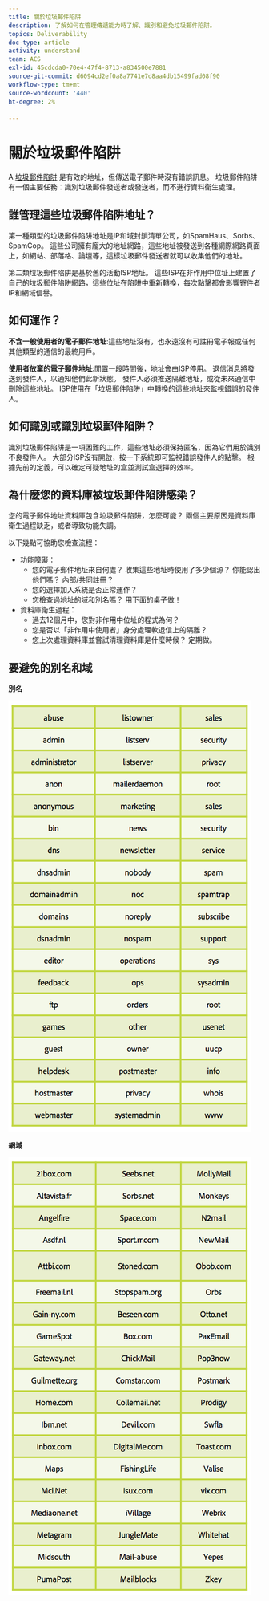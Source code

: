 ```yaml
---
title: 關於垃圾郵件陷阱
description: 了解如何在管理傳遞能力時了解、識別和避免垃圾郵件陷阱。
topics: Deliverability
doc-type: article
activity: understand
team: ACS
exl-id: 45cdcda0-70e4-47f4-8713-a834500e7881
source-git-commit: d6094cd2ef0a8a7741e7d8aa4db15499fad08f90
workflow-type: tm+mt
source-wordcount: '440'
ht-degree: 2%

---
```


# 關於垃圾郵件陷阱

A [垃圾郵件陷阱](/help/metrics/spam-traps.md) 是有效的地址，但傳送電子郵件時沒有錯誤訊息。 垃圾郵件陷阱有一個主要任務：識別垃圾郵件發送者或發送者，而不進行資料衛生處理。

## 誰管理這些垃圾郵件陷阱地址？

第一種類型的垃圾郵件陷阱地址是IP和域封鎖清單公司，如SpamHaus、Sorbs、SpamCop。 這些公司擁有龐大的地址網路，這些地址被發送到各種網際網路頁面上，如網站、部落格、論壇等，這樣垃圾郵件發送者就可以收集他們的地址。

第二類垃圾郵件陷阱是基於舊的活動ISP地址。 這些ISP在非作用中位址上建置了自己的垃圾郵件陷阱網路，這些位址在陷阱中重新轉換，每次點擊都會影響寄件者IP和網域信譽。

## 如何運作？

**不含一般使用者的電子郵件地址**:這些地址沒有，也永遠沒有可註冊電子報或任何其他類型的通信的最終用戶。

**使用者放棄的電子郵件地址**:閒置一段時間後，地址會由ISP停用。 退信消息將發送到發件人，以通知他們此新狀態。 發件人必須推送隔離地址，或從未來通信中刪除這些地址。 ISP使用在「垃圾郵件陷阱」中轉換的這些地址來監視錯誤的發件人。

## 如何識別或識別垃圾郵件陷阱？

識別垃圾郵件陷阱是一項困難的工作，這些地址必須保持匿名，因為它們用於識別不良發件人。 大部分ISP沒有開啟，按一下系統即可監視錯誤發件人的點擊。 根據先前的定義，可以確定可疑地址的盒並測試盒選擇的效率。

## 為什麼您的資料庫被垃圾郵件陷阱感染？

您的電子郵件地址資料庫包含垃圾郵件陷阱，怎麼可能？ 兩個主要原因是資料庫衛生過程缺乏，或者導致功能失調。

以下幾點可協助您檢查流程：

* 功能障礙：
   * 您的電子郵件地址來自何處？ 收集這些地址時使用了多少個源？ 你能認出他們嗎？ 內部/共同註冊？
   * 您的選擇加入系統是否正常運作？
   * 您檢查過地址的域和別名嗎？ 用下面的桌子做！
* 資料庫衛生過程：
   * 過去12個月中，您對非作用中位址的程式為何？
   * 您是否以「非作用中使用者」身分處理軟退信上的隔離？
   * 您上次處理資料庫並嘗試清理資料庫是什麼時候？ 定期做。

## 要避免的別名和域

**別名**

![](../../help/assets/aliases.png)

**網域**

![](../../help/assets/domains.png)
